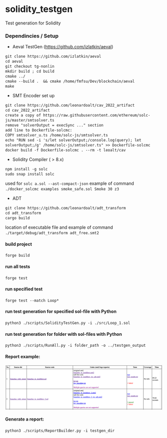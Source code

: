 # solidity_testgen

Test generation for Solidity 

### Dependincies / Setup
* Aeval TestGen (https://github.com/izlatkin/aeval) 
```
git clone https://github.com/izlatkin/aeval
cd aeval
git checkout tg-nonlin
mkdir build ; cd build
cmake ../
cmake --build .  && cmake /home/fmfsu/Dev/blockchain/aeval
make
```
* SMT Encoder set up 
```
git clone https://github.com/leonardoalt/cav_2022_artifact
cd cav_2022_artifact
create a copy of https://raw.githubusercontent.com/ethereum/solc-js/master/smtsolver.ts
remove "solverOutput = execSync ..." section
add line to Dockerfile-solcmc: 
COPY smtsolver_u.ts /home/solc-js/smtsolver.ts
echo "RUN sed -i 's/let solverOutput;/console.log(query); let solverOutput;/g' /home/solc-js/smtsolver.ts" >> Dockerfile-solcmc
docker build -f Dockerfile-solcmc . --rm -t leoalt/cav
```

* Solidity Compiler ( > 8.x)
```
npm install -g solc
sudo snap install solc
```
used for 
`solc a.sol --ast-compact-json`
example of command
`./docker_solcmc examples smoke_safe.sol Smoke 30 z3`
* ADT 
```
git clone https://github.com/leonardoalt/adt_transform
cd adt_transform 
cargo build
```
location of executable file and example of command
`./target/debug/adt_transform adt_free.smt2`

#### build project
`forge build`

#### run all tests
`forge test`

#### run specified test
`forge test --match Loop*`

#### run test generation for specified sol-file with Python 
`python3 ./scripts/SolidityTestGen.py -i ./src/Loop_1.sol`

#### run test generation for folder with sol-files with Python
`python3 ./scripts/RunAll.py -i folder_path -o ../testgen_output`

#### Report example:
![img.png](img.png)

#### Generate a report:
`python3 ./scripts/ReportBuilder.py -i testgen_dir`